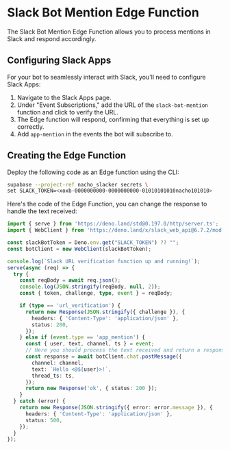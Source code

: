 # Slack Bot Mention Edge Function

The Slack Bot Mention Edge Function allows you to process mentions in Slack and respond accordingly.

## Configuring Slack Apps

For your bot to seamlessly interact with Slack, you'll need to configure Slack Apps:

1. Navigate to the Slack Apps page.
1. Under "Event Subscriptions," add the URL of the `slack-bot-mention` function and click to verify the URL.
1. The Edge function will respond, confirming that everything is set up correctly.
1. Add `app-mention` in the events the bot will subscribe to.

## Creating the Edge Function

Deploy the following code as an Edge function using the CLI:

```bash
supabase --project-ref nacho_slacker secrets \
set SLACK_TOKEN=<xoxb-0000000000-0000000000-01010101010nacho101010>
```

Here's the code of the Edge Function, you can change the response to handle the text received:

```ts index.ts
import { serve } from 'https://deno.land/std@0.197.0/http/server.ts';
import { WebClient } from 'https://deno.land/x/slack_web_api@6.7.2/mod.js';

const slackBotToken = Deno.env.get("SLACK_TOKEN") ?? "";
const botClient = new WebClient(slackBotToken);

console.log(`Slack URL verification function up and running!`);
serve(async (req) => {
  try {
    const reqBody = await req.json();
    console.log(JSON.stringify(reqBody, null, 2));
    const { token, challenge, type, event } = reqBody;

    if (type == 'url_verification') {
      return new Response(JSON.stringify({ challenge }), {
        headers: { 'Content-Type': 'application/json' },
        status: 200,
      });
    } else if (event.type == 'app_mention') {
      const { user, text, channel, ts } = event;
      // Here you should process the text received and return a response:
      const response = await botClient.chat.postMessage({
        channel: channel,
        text: `Hello <@${user}>!`,
        thread_ts: ts,
      });
      return new Response('ok', { status: 200 });
    }
  } catch (error) {
    return new Response(JSON.stringify({ error: error.message }), {
      headers: { 'Content-Type': 'application/json' },
      status: 500,
    });
  }
});
```